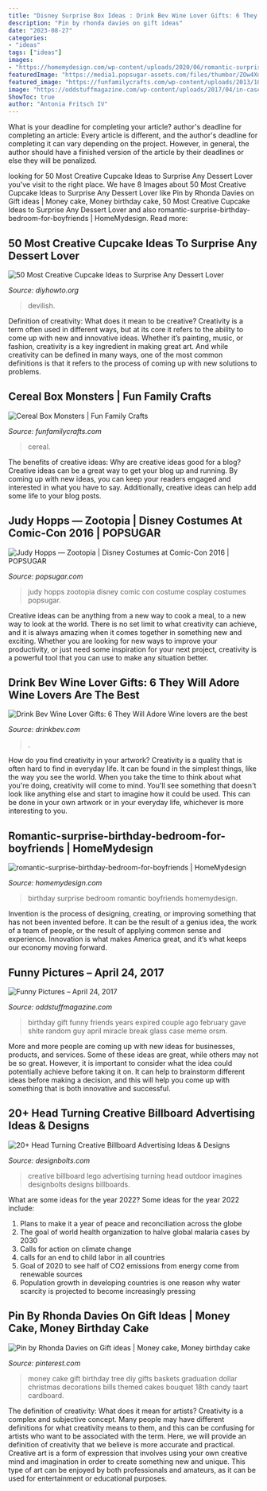 ```yaml
---
title: "Disney Surprise Box Ideas : Drink Bev Wine Lover Gifts: 6 They Will Adore Wine Lovers Are The Best"
description: "Pin by rhonda davies on gift ideas"
date: "2023-08-27"
categories:
- "ideas"
tags: ["ideas"]
images:
- "https://homemydesign.com/wp-content/uploads/2020/06/romantic-surprise-birthday-bedroom-for-boyfriends.jpg"
featuredImage: "https://media1.popsugar-assets.com/files/thumbor/ZOw4XdpbpHjNsJ0BzAaNyvC3MbE/fit-in/728xorig/filters:format_auto-!!-:strip_icc-!!-/2016/07/29/801/n/3019466/48650711f087a363_GettyImages-578970058/i/Judy-Hopps-Zootopia.jpg"
featured_image: "https://funfamilycrafts.com/wp-content/uploads/2013/10/cereal-box-monsters-2.jpg"
image: "https://oddstuffmagazine.com/wp-content/uploads/2017/04/in-case-of-miracle-break-glass-650x880.jpg"
ShowToc: true
author: "Antonia Fritsch IV"
---
```



What is your deadline for completing your article?
author's deadline for completing an article:
Every article is different, and the author's deadline for completing it can vary depending on the project. However, in general, the author should have a finished version of the article by their deadlines or else they will be penalized.

	

		
looking for 50 Most Creative Cupcake Ideas to Surprise Any Dessert Lover you've visit to the right place. We have 8 Images about 50 Most Creative Cupcake Ideas to Surprise Any Dessert Lover like Pin by Rhonda Davies on Gift ideas | Money cake, Money birthday cake, 50 Most Creative Cupcake Ideas to Surprise Any Dessert Lover and also romantic-surprise-birthday-bedroom-for-boyfriends | HomeMydesign. Read more:
		
    
## 50 Most Creative Cupcake Ideas To Surprise Any Dessert Lover

<img loading=lazy src="https://www.diyhowto.org/wp-content/uploads/2015/12/DIYHowto-50-Most-Creative-Cupcake-Ideas-to-Surprise-Any-Dessert-Lover50-600x740.jpg" onerror="this.onerror=null;this.src='https://tse4.mm.bing.net/th?id=OIP.TsgtorDIye3QhQ-kFzFNPgHaJI&amp;pid=15.1';" alt="50 Most Creative Cupcake Ideas to Surprise Any Dessert Lover">

_Source: diyhowto.org_

>devilish. 

	

Definition of creativity: What does it mean to be creative?
Creativity is a term often used in different ways, but at its core it refers to the ability to come up with new and innovative ideas. Whether it’s painting, music, or fashion, creativity is a key ingredient in making great art. And while creativity can be defined in many ways, one of the most common definitions is that it refers to the process of coming up with new solutions to problems.

    
## Cereal Box Monsters | Fun Family Crafts

<img loading=lazy src="https://funfamilycrafts.com/wp-content/uploads/2013/10/cereal-box-monsters-2.jpg" onerror="this.onerror=null;this.src='https://tse4.mm.bing.net/th?id=OIP.YXjFCLE3Hawf2KhKTekulQHaLH&amp;pid=15.1';" alt="Cereal Box Monsters | Fun Family Crafts">

_Source: funfamilycrafts.com_

>cereal. 

	

The benefits of creative ideas: Why are creative ideas good for a blog?
Creative ideas can be a great way to get your blog up and running. By coming up with new ideas, you can keep your readers engaged and interested in what you have to say. Additionally, creative ideas can help add some life to your blog posts.

    
## Judy Hopps — Zootopia | Disney Costumes At Comic-Con 2016 | POPSUGAR

<img loading=lazy src="https://media1.popsugar-assets.com/files/thumbor/ZOw4XdpbpHjNsJ0BzAaNyvC3MbE/fit-in/728xorig/filters:format_auto-!!-:strip_icc-!!-/2016/07/29/801/n/3019466/48650711f087a363_GettyImages-578970058/i/Judy-Hopps-Zootopia.jpg" onerror="this.onerror=null;this.src='https://tse1.mm.bing.net/th?id=OIP.Qptjw5fUNxFJ8lPKtvZp1gHaLH&amp;pid=15.1';" alt="Judy Hopps — Zootopia | Disney Costumes at Comic-Con 2016 | POPSUGAR">

_Source: popsugar.com_

>judy hopps zootopia disney comic con costume cosplay costumes popsugar. 

	

Creative ideas can be anything from a new way to cook a meal, to a new way to look at the world. There is no set limit to what creativity can achieve, and it is always amazing when it comes together in something new and exciting. Whether you are looking for new ways to improve your productivity, or just need some inspiration for your next project, creativity is a powerful tool that you can use to make any situation better.

    
## Drink Bev Wine Lover Gifts: 6 They Will Adore Wine Lovers Are The Best

<img loading=lazy src="https://cdn.shopify.com/s/files/1/3001/0772/articles/6-wine-lover-gifts-they-will-adore-124422_1200x1200.jpg?v=1618094905" onerror="this.onerror=null;this.src='https://tse2.mm.bing.net/th?id=OIP.04axdIB38LFO8XshqHYmGgHaE8&amp;pid=15.1';" alt="Drink Bev Wine Lover Gifts: 6 They Will Adore Wine lovers are the best">

_Source: drinkbev.com_

>. 

	

How do you find creativity in your artwork?
Creativity is a quality that is often hard to find in everyday life. It can be found in the simplest things, like the way you see the world. When you take the time to think about what you're doing, creativity will come to mind. You'll see something that doesn't look like anything else and start to imagine how it could be used. This can be done in your own artwork or in your everyday life, whichever is more interesting to you.

    
## Romantic-surprise-birthday-bedroom-for-boyfriends | HomeMydesign

<img loading=lazy src="https://homemydesign.com/wp-content/uploads/2020/06/romantic-surprise-birthday-bedroom-for-boyfriends.jpg" onerror="this.onerror=null;this.src='https://tse2.mm.bing.net/th?id=OIP.8u0wEjNaeAJrxn3V1mwLUQHaJ4&amp;pid=15.1';" alt="romantic-surprise-birthday-bedroom-for-boyfriends | HomeMydesign">

_Source: homemydesign.com_

>birthday surprise bedroom romantic boyfriends homemydesign. 

	

Invention is the process of designing, creating, or improving something that has not been invented before. It can be the result of a genius idea, the work of a team of people, or the result of applying common sense and experience. Innovation is what makes America great, and it’s what keeps our economy moving forward.

    
## Funny Pictures – April 24, 2017

<img loading=lazy src="https://oddstuffmagazine.com/wp-content/uploads/2017/04/in-case-of-miracle-break-glass-650x880.jpg" onerror="this.onerror=null;this.src='https://tse3.mm.bing.net/th?id=OIP.XldO1j8gdpznl67Rz1QfmwHaKB&amp;pid=15.1';" alt="Funny Pictures – April 24, 2017">

_Source: oddstuffmagazine.com_

>birthday gift funny friends years expired couple ago february gave shite random guy april miracle break glass case meme orsm. 

	

More and more people are coming up with new ideas for businesses, products, and services. Some of these ideas are great, while others may not be so great. However, it is important to consider what the idea could potentially achieve before taking it on. It can help to brainstorm different ideas before making a decision, and this will help you come up with something that is both innovative and successful.

    
## 20+ Head Turning Creative Billboard Advertising Ideas &amp; Designs

<img loading=lazy src="https://www.designbolts.com/wp-content/uploads/2014/10/LEGO-Imagines.jpg" onerror="this.onerror=null;this.src='https://tse1.mm.bing.net/th?id=OIP.-aXkFYa3RGthvbsIEMLOrAHaKH&amp;pid=15.1';" alt="20+ Head Turning Creative Billboard Advertising Ideas &amp; Designs">

_Source: designbolts.com_

>creative billboard lego advertising turning head outdoor imagines designbolts designs billboards. 

	

What are some ideas for the year 2022?
Some ideas for the year 2022 include:
1. Plans to make it a year of peace and reconciliation across the globe 
2. The goal of world health organization to halve global malaria cases by 2030 
3. Calls for action on climate change 
4. calls for an end to child labor in all countries 
5. Goal of 2020 to see half of CO2 emissions from energy come from renewable sources 
6. Population growth in developing countries is one reason why water scarcity is projected to become increasingly pressing 

    
## Pin By Rhonda Davies On Gift Ideas | Money Cake, Money Birthday Cake

<img loading=lazy src="https://i.pinimg.com/736x/64/a2/7b/64a27be0f7030b8d9ae3b24c7f8252a6--money-cake-gift-money.jpg" onerror="this.onerror=null;this.src='https://tse4.mm.bing.net/th?id=OIP.-7185FT8lUSvPIRA5WfBZwHaJ7&amp;pid=15.1';" alt="Pin by Rhonda Davies on Gift ideas | Money cake, Money birthday cake">

_Source: pinterest.com_

>money cake gift birthday tree diy gifts baskets graduation dollar christmas decorations bills themed cakes bouquet 18th candy taart cardboard. 

	

The definition of creativity: What does it mean for artists?
Creativity is a complex and subjective concept. Many people may have different definitions for what creativity means to them, and this can be confusing for artists who want to be associated with the term. Here, we will provide an definition of creativity that we believe is more accurate and practical. Creative art is a form of expression that involves using your own creative mind and imagination in order to create something new and unique. This type of art can be enjoyed by both professionals and amateurs, as it can be used for entertainment or educational purposes.

